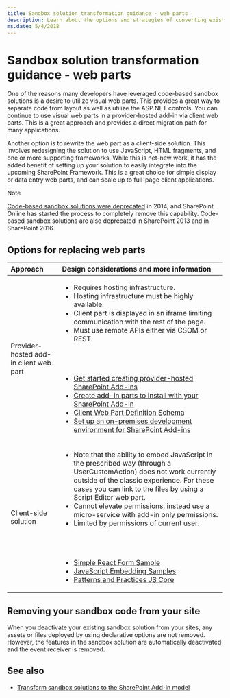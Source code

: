 ```yaml
---
title: Sandbox solution transformation guidance - web parts
description: Learn about the options and strategies of converting existing functionality to SharePoint Add-in model or alternative solutions.
ms.date: 5/4/2018
---
```


# Sandbox solution transformation guidance - web parts

One of the reasons many developers have leveraged code-based sandbox solutions is a desire to utilize visual web parts. This provides a great way to separate code from layout as well as utilize the ASP.NET controls. You can continue to use visual web parts in a provider-hosted add-in via client web parts. This is a great approach and provides a direct migration path for many applications.

Another option is to rewrite the web part as a client-side solution. This involves redesigning the solution to use JavaScript, HTML fragments, and one or more supporting frameworks. While this is net-new work, it has the added benefit of setting up your solution to easily integrate into the upcoming SharePoint Framework. This is a great choice for simple display or data entry web parts, and can scale up to full-page client applications.

> [!NOTE] 
> [Code-based sandbox solutions were deprecated](https://blogs.msdn.microsoft.com/sharepointdev/2014/01/14/deprecation-of-custom-code-in-sandboxed-solutions/) in 2014, and SharePoint Online has started the process to completely remove this capability. Code-based sandbox solutions are also deprecated in SharePoint 2013 and in SharePoint 2016.

## Options for replacing web parts

|Approach|Design considerations and more information|
|:-----|:-----|
|Provider-hosted add-in client web part|<ul><li>Requires hosting infrastructure.</li><li>Hosting infrastructure must be highly available.</li><li>Client part is displayed in an iframe limiting communication with the rest of the page.</li><li>Must use remote APIs either via CSOM or REST.</li></ul><br/><br/><ul><li>[Get started creating provider-hosted SharePoint Add-ins](../sp-add-ins/get-started-creating-provider-hosted-sharepoint-add-ins.md)</li><li>[Create add-in parts to install with your SharePoint Add-in](../sp-add-ins/create-add-in-parts-to-install-with-your-sharepoint-add-in.md)</li><li>[Client Web Part Definition Schema](https://msdn.microsoft.com/en-us/library/office/dn481208.aspx)</li><li>[Set up an on-premises development environment for SharePoint Add-ins](../sp-add-ins/set-up-an-on-premises-development-environment-for-sharepoint-add-ins.md)</li></ul>|
|Client-side solution|<ul><li>Note that the ability to embed JavaScript in the prescribed way (through a UserCustomAction) does not work currently outside of the classic experience. For these cases you can link to the files by using a Script Editor web part.</li><li>Cannot elevate permissions, instead use a micro-service with add-in only permissions.</li><li>Limited by permissions of current user.</li></ul><br/><br/><ul><li>[Simple React Form Sample](https://github.com/SharePoint/PnP/tree/dev/Samples/SharePoint.React.SupportTicket)</li><li>[JavaScript Embedding Samples](https://github.com/SharePoint/PnP/tree/master/Samples/Core.JavaScript)</li><li>[Patterns and Practices JS Core](https://github.com/SharePoint/PnP-JS-Core/)</li></ul>|


## Removing your sandbox code from your site

When you deactivate your existing sandbox solution from your sites, any assets or files deployed by using declarative options are not removed. However, the features in the sandbox solution are automatically deactivated and the event receiver is removed.


## See also

- [Transform sandbox solutions to the SharePoint Add-in model](sandbox-solution-transformation-guidance.md)
